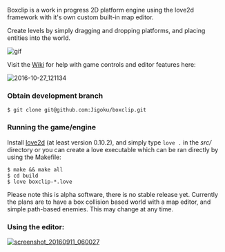 Boxclip is a work in progress 2D platform engine using the love2d framework with it's own custom built-in map editor.

Create levels by simply dragging and dropping platforms, and placing entities into the world.


![gif](https://media.giphy.com/media/SmqASVdj8aK2Y/giphy.gif)


Visit the [Wiki](https://github.com/Jigoku/boxclip/wiki) for help with game controls and editor features here:

![2016-10-27_121134](https://cloud.githubusercontent.com/assets/1535179/19765236/30c2380c-9c3f-11e6-9d17-1da14f32422b.png)


### Obtain development branch
```
$ git clone git@github.com:Jigoku/boxclip.git
```

### Running the game/engine
Install [love2d](https://love2d.org/) (at least version 0.10.2), and simply type
`love .` in the *src/* directory or you can create a love executable which can be ran directly by using the Makefile:

```
$ make && make all
$ cd build
$ love boxclip-*.love
```

Please note this is alpha software, there is no stable release yet. Currently the plans are to have a box collision based world with a map editor, and simple path-based enemies. This may change at any time.


### Using the editor: 
[![screenshot_20160911_060027](https://cloud.githubusercontent.com/assets/1535179/18415293/1279053e-77e5-11e6-9b08-e05ef0c43237.png)](https://www.youtube.com/watch?v=NiMqQbY2wIY)

